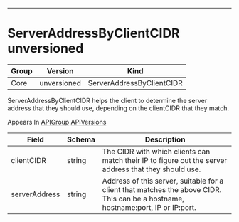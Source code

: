 

-----------
# ServerAddressByClientCIDR unversioned



Group        | Version     | Kind
------------ | ---------- | -----------
Core | unversioned | ServerAddressByClientCIDR







ServerAddressByClientCIDR helps the client to determine the server address that they should use, depending on the clientCIDR that they match.

<aside class="notice">
Appears In <a href="#apigroup-unversioned">APIGroup</a> <a href="#apiversions-unversioned">APIVersions</a> </aside>

Field        | Schema     | Description
------------ | ---------- | -----------
clientCIDR | string | The CIDR with which clients can match their IP to figure out the server address that they should use.
serverAddress | string | Address of this server, suitable for a client that matches the above CIDR. This can be a hostname, hostname:port, IP or IP:port.






